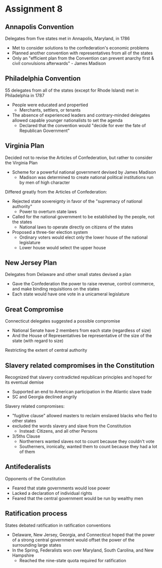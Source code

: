 # Assignment 8

## Annapolis Convention

Delegates from five states met in Annapolis, Maryland, in 1786
- Met to consider solutions to the confederation's economic problems
- Planned another convention with representatives from all of the states
- Only an "efficient plan from the Convention can prevent anarchy first & civil
  convulsions afterwards" - James Madison

## Philadelphia Convention

55 delegates from all of the states (except for Rhode Island) met in
Philadelphia in 1787
- People were educated and propertied
    - Merchants, settlers, or tenants
- The absence of experienced leaders and contrary-minded delegates allowed
  capable younger nationalists to set the agenda
    - Declared that the convention would "decide for ever the fate of
      Republican Government"

## Virginia Plan

Decided not to revise the Articles of Confederation, but rather to consider the
Virginia Plan
- Scheme for a powerful national government devised by James Madison
    - Madison was determined to create national political institutions run by
      men of high character

Differed greatly from the Articles of Confederation:
- Rejected state sovereignty in favor of the "supremacy of national authority"
    - Power to overturn state laws
- Called for the national government to be established by the people, not the
  states
    - National laws to operate directly on citizens of the states
- Proposed a three-tier election system
    - Ordinary voters would elect only the lower house of the national
      legislature
    - Lower house would select the upper house

## New Jersey Plan

Delegates from Delaware and other small states devised a plan
- Gave the Confederation the power to raise revenue, control commerce, and make
  binding requisitions on the states
- Each state would have one vote in a unicameral legislature

## Great Compromise

Connecticut delegates suggested a possible compromise
- National Senate have 2 members from each state (regardless of size)
- And the House of Representatives be representative of the size of the state
  (with regard to size)

Restricting the extent of central authority

## Slavery related compromises in the Constitution

Recognized that slavery contradicted republican principles and hoped for its
eventual demise
- Supported an end to American participation in the Atlantic slave trade
- SC and Georgia declined angrily

Slavery related compromises:
- "fugitive clause" allowed masters to reclaim enslaved blacks who fled to
  other states
- excluded the words slavery and slave from the Constitution
    - Instead: Citizens, and all other Persons
- 3/5ths Clause
    - Northerners wanted slaves not to count because they couldn't vote
    - Southerners, ironically, wanted them to count because they had a lot of
      them

## Antifederalists

Opponents of the Constitution
- Feared that state governments would lose power
- Lacked a declaration of individual rights
- Feared that the central government would be run by wealthy men

## Ratification process

States debated ratification in ratification conventions
- Delaware, New Jersey, Georgia, and Connecticut hoped that the power of a
  strong central government would offset the power of the surrounding large
  states
- In the Spring, Federalists won over Maryland, South Carolina, and New
  Hampshire
    - Reached the nine-state quota required for ratification

